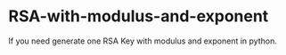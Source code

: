 # RSA-with-modulus-and-exponent
If you need generate one RSA Key with modulus and exponent in python.

